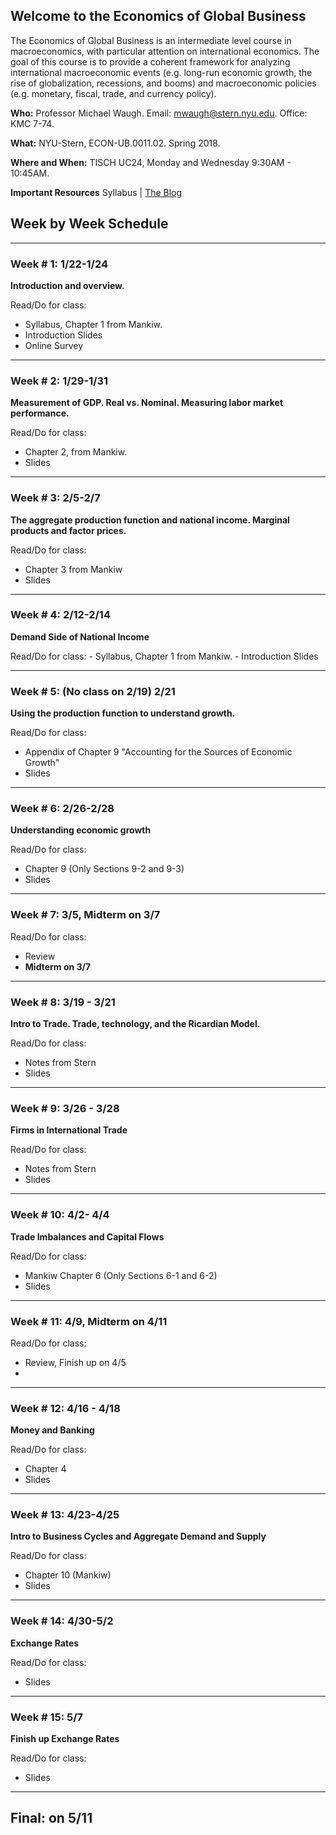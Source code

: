 ## Welcome to the Economics of Global Business

The Economics of Global Business is an intermediate level course in macroeconomics, with particular attention on international economics. The goal of this course is to provide a coherent framework for analyzing international macroeconomic events (e.g. long-run economic growth, the rise of globalization, recessions, and booms) and macroeconomic policies (e.g. monetary, fiscal, trade, and currency policy).

**Who:** Professor Michael Waugh. Email: mwaugh@stern.nyu.edu. Office: KMC 7-74.

**What:** NYU-Stern, ECON-UB.0011.02. Spring 2018.

**Where and When:** TISCH UC24, Monday and Wednesday 9:30AM - 10:45AM.

**Important Resources** Syllabus | [The Blog](egb_blog.md)

## Week by Week Schedule

---

### Week # 1:  1/22-1/24
**Introduction and overview.**

Read/Do for class:
  - Syllabus, Chapter 1 from Mankiw.
  - Introduction Slides
  - Online Survey

---

### Week # 2: 1/29-1/31
**Measurement of GDP. Real vs. Nominal. Measuring labor market performance.**

Read/Do for class:
  - Chapter 2, from Mankiw.
  - Slides

---

### Week # 3: 2/5-2/7
**The aggregate production function and national income. Marginal products and factor prices.**

Read/Do for class:
  - Chapter 3 from Mankiw
  - Slides

---
### Week # 4: 2/12-2/14
**Demand Side of National Income**

Read/Do for class:
    - Syllabus, Chapter 1 from Mankiw.
    - Introduction Slides

---

### Week # 5: (No class on 2/19) 2/21
**Using the production function to understand growth.**

Read/Do for class:
  - Appendix of Chapter 9 "Accounting for the Sources of Economic Growth"
  - Slides

---

### Week # 6: 2/26-2/28

**Understanding economic growth**

Read/Do for class:
  - Chapter 9 (Only Sections 9-2 and 9-3)
  - Slides

---

### Week # 7: 3/5, **Midterm on 3/7**
Read/Do for class:
  - Review
  - **Midterm on 3/7**

---

### Week # 8: 3/19 - 3/21

**Intro to Trade. Trade, technology, and the Ricardian Model.**

Read/Do for class:
  - Notes from Stern
  - Slides

---

### Week # 9: 3/26 - 3/28

**Firms in International Trade**

Read/Do for class:
  - Notes from Stern
  - Slides

---

### Week # 10: 4/2- 4/4

**Trade Imbalances and Capital Flows**

Read/Do for class:
  - Mankiw Chapter 6 (Only Sections 6-1 and 6-2)
  - Slides

---

### Week # 11: 4/9, **Midterm on 4/11**

Read/Do for class:
  - Review, Finish up on 4/5
  -

---

### Week # 12: 4/16 - 4/18

**Money and Banking**

Read/Do for class:
  - Chapter 4
  - Slides

---

### Week # 13: 4/23-4/25

**Intro to Business Cycles and Aggregate Demand and Supply**

Read/Do for class:
  - Chapter 10 (Mankiw)
  - Slides


---

### Week # 14: 4/30-5/2

**Exchange Rates**

Read/Do for class:
  - Slides

---
### Week # 15: 5/7

**Finish up Exchange Rates**

Read/Do for class:
  - Slides

---

## Final: on 5/11
